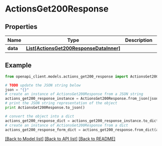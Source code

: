 # ActionsGet200Response


## Properties
Name | Type | Description | Notes
------------ | ------------- | ------------- | -------------
**data** | [**List[ActionsGet200ResponseDataInner]**](ActionsGet200ResponseDataInner.md) |  | [optional] 

## Example

```python
from openapi_client.models.actions_get200_response import ActionsGet200Response

# TODO update the JSON string below
json = "{}"
# create an instance of ActionsGet200Response from a JSON string
actions_get200_response_instance = ActionsGet200Response.from_json(json)
# print the JSON string representation of the object
print ActionsGet200Response.to_json()

# convert the object into a dict
actions_get200_response_dict = actions_get200_response_instance.to_dict()
# create an instance of ActionsGet200Response from a dict
actions_get200_response_form_dict = actions_get200_response.from_dict(actions_get200_response_dict)
```
[[Back to Model list]](../README.md#documentation-for-models) [[Back to API list]](../README.md#documentation-for-api-endpoints) [[Back to README]](../README.md)


